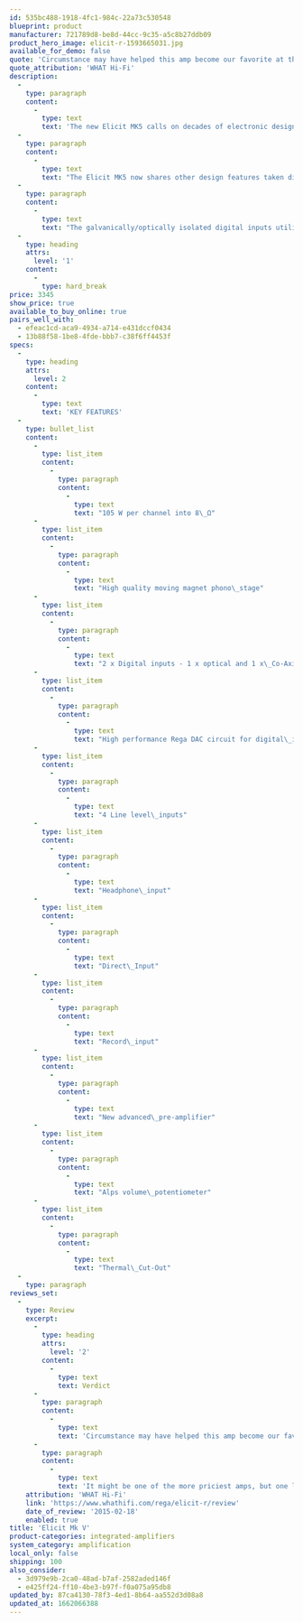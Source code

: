 ```yaml
---
id: 535bc488-1918-4fc1-984c-22a73c530548
blueprint: product
manufacturer: 721789d8-be8d-44cc-9c35-a5c8b27ddb09
product_hero_image: elicit-r-1593665031.jpg
available_for_demo: false
quote: 'Circumstance may have helped this amp become our favorite at this price, but its constant ability to impress with its fine detail retrieval and superb timing is the reason it''s been able to hold on to our affections against good competition.'
quote_attribution: 'WHAT Hi-Fi'
description:
  -
    type: paragraph
    content:
      -
        type: text
        text: 'The new Elicit MK5 calls on decades of electronic design experience. It is a complex blend of three of our most successful products which promises to deliver big on sound, power, features and style. The Elicit MK5 is capable of driving difficult loudspeakers with ease and will integrate perfectly into any audio system by offering a wide range of connectivity options. In addition to line, digital, and a high-quality moving magnet (MM) phono input, you will also find pre-out, Direct in, Record loop functionality and the high-performance headphone input.'
  -
    type: paragraph
    content:
      -
        type: text
        text: "The Elicit MK5 now shares other design features taken directly from the highly acclaimed\_Aethos amplifier. You will find the same discrete FET based pre-amplifier circuit, plus an Alps volume potentiometer has been introduced to further improve sonic and technical performance. As you would expect, special attention has been paid to the selection of key audio components. Discrete circuitry, high-quality relays, polypropylene capacitors, and Sanken output transistors are used throughout the design.\_"
  -
    type: paragraph
    content:
      -
        type: text
        text: "The galvanically/optically isolated digital inputs utilize a Wolfson S/PDIF receiver IC to provide exceptional detail and clarity from any connected source. Output is provided by a Wolfson DAC and Rega designed discrete line-driver circuit.\_The new Elicit MK5 calls upon decades of award-winning experience in amplifier and digital circuit design which culminates in a perfectly engineered balance of reliability, connectivity and above all, accurate music reproduction."
  -
    type: heading
    attrs:
      level: '1'
    content:
      -
        type: hard_break
price: 3345
show_price: true
available_to_buy_online: true
pairs_well_with:
  - efeac1cd-aca9-4934-a714-e431dccf0434
  - 13b88f58-1be8-4fde-bbb7-c38f6ff4453f
specs:
  -
    type: heading
    attrs:
      level: 2
    content:
      -
        type: text
        text: 'KEY FEATURES'
  -
    type: bullet_list
    content:
      -
        type: list_item
        content:
          -
            type: paragraph
            content:
              -
                type: text
                text: "105 W per channel into 8\_Ω"
      -
        type: list_item
        content:
          -
            type: paragraph
            content:
              -
                type: text
                text: "High quality moving magnet phono\_stage"
      -
        type: list_item
        content:
          -
            type: paragraph
            content:
              -
                type: text
                text: "2 x Digital inputs - 1 x optical and 1 x\_Co-Axial"
      -
        type: list_item
        content:
          -
            type: paragraph
            content:
              -
                type: text
                text: "High performance Rega DAC circuit for digital\_inputs"
      -
        type: list_item
        content:
          -
            type: paragraph
            content:
              -
                type: text
                text: "4 Line level\_inputs"
      -
        type: list_item
        content:
          -
            type: paragraph
            content:
              -
                type: text
                text: "Headphone\_input"
      -
        type: list_item
        content:
          -
            type: paragraph
            content:
              -
                type: text
                text: "Direct\_Input"
      -
        type: list_item
        content:
          -
            type: paragraph
            content:
              -
                type: text
                text: "Record\_input"
      -
        type: list_item
        content:
          -
            type: paragraph
            content:
              -
                type: text
                text: "New advanced\_pre-amplifier"
      -
        type: list_item
        content:
          -
            type: paragraph
            content:
              -
                type: text
                text: "Alps volume\_potentiometer"
      -
        type: list_item
        content:
          -
            type: paragraph
            content:
              -
                type: text
                text: "Thermal\_Cut-Out"
  -
    type: paragraph
reviews_set:
  -
    type: Review
    excerpt:
      -
        type: heading
        attrs:
          level: '2'
        content:
          -
            type: text
            text: Verdict
      -
        type: paragraph
        content:
          -
            type: text
            text: 'Circumstance may have helped this amp become our favorite at this price, but its constant ability to impress with its fine detail retrieval and superb timing is the reason it''s been able to hold on to our affections against good competition.'
      -
        type: paragraph
        content:
          -
            type: text
            text: 'It might be one of the more priciest amps, but one listen to it will show you why.'
    attribution: 'WHAT Hi-Fi'
    link: 'https://www.whathifi.com/rega/elicit-r/review'
    date_of_review: '2015-02-18'
    enabled: true
title: 'Elicit Mk V'
product-categories: integrated-amplifiers
system_category: amplification
local_only: false
shipping: 100
also_consider:
  - 3d979e9b-2ca0-48ad-b7af-2582aded146f
  - e425ff24-ff10-4be3-b97f-f0a075a95db8
updated_by: 87ca4130-78f3-4ed1-8b64-aa552d3d08a8
updated_at: 1662066388
---
```

